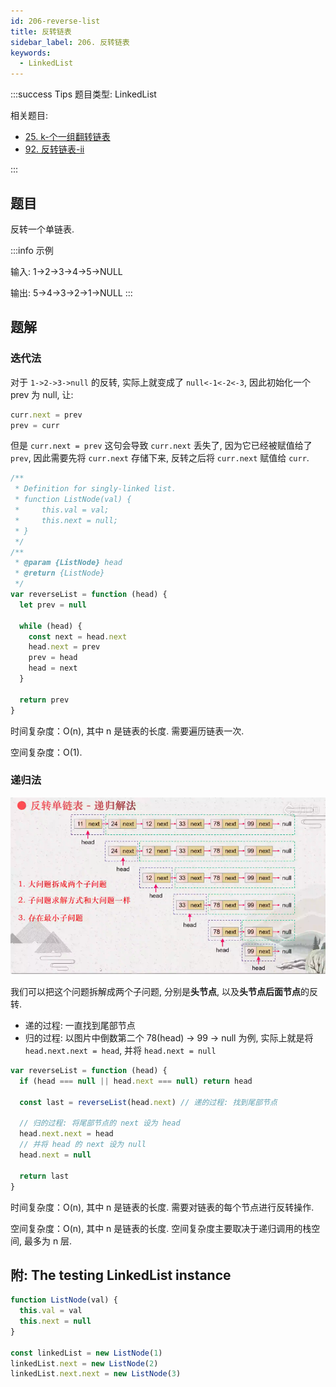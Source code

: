 ```yaml
---
id: 206-reverse-list
title: 反转链表
sidebar_label: 206. 反转链表
keywords:
  - LinkedList
---
```


:::success Tips
题目类型: LinkedList

相关题目:

- [25. k-个一组翻转链表](/leetcode/hard/25-reverse-k-group)
- [92. 反转链表-ii](/leetcode/medium/92-reverse-between)

:::

## 题目

反转一个单链表.

:::info 示例

输入: 1->2->3->4->5->NULL

输出: 5->4->3->2->1->NULL
:::

## 题解

### 迭代法

对于 `1->2->3->null` 的反转, 实际上就变成了 `null<-1<-2<-3`, 因此初始化一个 prev 为 null, 让:

```ts
curr.next = prev
prev = curr
```

但是 `curr.next = prev` 这句会导致 `curr.next` 丢失了, 因为它已经被赋值给了 `prev`, 因此需要先将 `curr.next` 存储下来, 反转之后将 `curr.next` 赋值给 `curr`.

```ts
/**
 * Definition for singly-linked list.
 * function ListNode(val) {
 *     this.val = val;
 *     this.next = null;
 * }
 */
/**
 * @param {ListNode} head
 * @return {ListNode}
 */
var reverseList = function (head) {
  let prev = null

  while (head) {
    const next = head.next
    head.next = prev
    prev = head
    head = next
  }

  return prev
}
```

时间复杂度：O(n), 其中 n 是链表的长度. 需要遍历链表一次.

空间复杂度：O(1).

### 递归法

![206-reverse-list](../../static/img/206-reverse-list.png)

我们可以把这个问题拆解成两个子问题, 分别是**头节点**, 以及**头节点后面节点**的反转.

- 递的过程: 一直找到尾部节点
- 归的过程: 以图片中倒数第二个 78(head) -> 99 -> null 为例, 实际上就是将 `head.next.next = head`, 并将 `head.next = null`

```ts
var reverseList = function (head) {
  if (head === null || head.next === null) return head

  const last = reverseList(head.next) // 递的过程: 找到尾部节点

  // 归的过程: 将尾部节点的 next 设为 head
  head.next.next = head
  // 并将 head 的 next 设为 null
  head.next = null

  return last
}
```

时间复杂度：O(n), 其中 n 是链表的长度. 需要对链表的每个节点进行反转操作.

空间复杂度：O(n), 其中 n 是链表的长度. 空间复杂度主要取决于递归调用的栈空间, 最多为 n 层.

## 附: The testing LinkedList instance

```ts
function ListNode(val) {
  this.val = val
  this.next = null
}

const linkedList = new ListNode(1)
linkedList.next = new ListNode(2)
linkedList.next.next = new ListNode(3)
```
